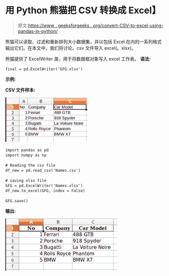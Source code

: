 # 用 Python 熊猫把 CSV 转换成 Excel】

> 原文:[https://www . geeksforgeeks . org/convert-CSV-to-excel-using-pandas-in-python/](https://www.geeksforgeeks.org/convert-csv-to-excel-using-pandas-in-python/)

熊猫可以读取、过滤和重新排列大小数据集，并以包括 Excel 在内的一系列格式输出它们。在本文中，我们将讨论。csv 文件导入 excel(。xlsx)。

熊猫提供了 ExcelWriter 类，用于将数据框对象写入 excel 工作表。
**语法:**

```
final = pd.ExcelWriter('GFG.xlsx')

```

**示例:**

**CSV 文件样本:**

![python-csv-to-json](img/f23ab1f954c303b7a022536e23acd2e9.png)

```
import pandas as pd
import numpy as np

# Reading the csv file
df_new = pd.read_csv('Names.csv')

# saving xlsx file
GFG = pd.ExcelWriter('Names.xlsx')
df_new.to_excel(GFG, index = False)

GFG.save()
```

**输出:**

![python-csv-to-excel](img/5c82fd6799253cf940545bc99225b8bc.png)